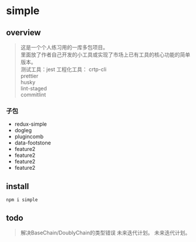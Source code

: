 # simple

## overview

> 这是一个个人练习用的一库多包项目。  
> 里面放了作者自己开发的小工具或实现了市场上已有工具的核心功能的简单版本。  
> 测试工具：jest
> 工程化工具：
> crtp-cli  
> prettier  
> husky  
> lint-staged  
> commitlint

### 子包

- redux-simple
- dogleg
- plugincomb
- data-footstone
- feature2
- feature2
- feature2
- feature2

## install

`npm i simple`

## todo

> 解决BaseChain/DoublyChain的类型错误
> 未来迭代计划。
> 未来迭代计划。
